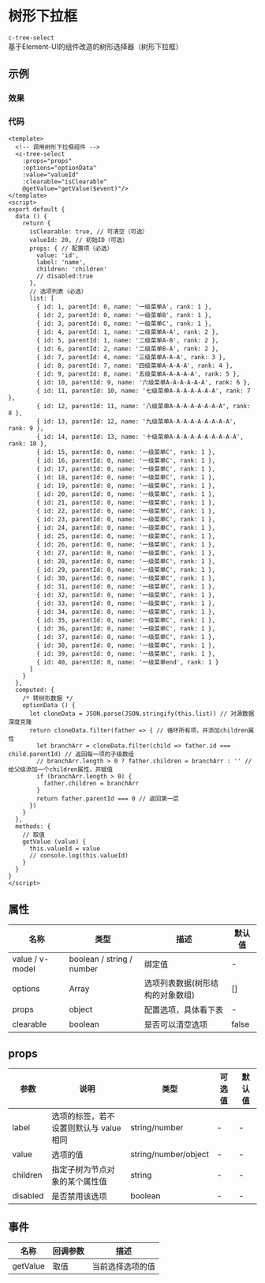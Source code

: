 # 树形下拉框
`c-tree-select`  
基于Element-UI的组件改造的树形选择器（树形下拉框）

## 示例  

### 效果

<Demo>
  <TreeSelectDemo />
  <!-- <SearchDropdownDemo /> -->

</Demo>

### 代码  
```vue
<template>
  <!-- 调用树形下拉框组件 -->
  <c-tree-select
    :props="props"
    :options="optionData"
    :value="valueId"
    :clearable="isClearable"
    @getValue="getValue($event)"/>
</template>
<script>
export default {
  data () {
    return {
      isClearable: true, // 可清空（可选）
      valueId: 20, // 初始ID（可选）
      props: { // 配置项（必选）
        value: 'id',
        label: 'name',
        children: 'children'
        // disabled:true
      },
      // 选项列表（必选）
      list: [
        { id: 1, parentId: 0, name: '一级菜单A', rank: 1 },
        { id: 2, parentId: 0, name: '一级菜单B', rank: 1 },
        { id: 3, parentId: 0, name: '一级菜单C', rank: 1 },
        { id: 4, parentId: 1, name: '二级菜单A-A', rank: 2 },
        { id: 5, parentId: 1, name: '二级菜单A-B', rank: 2 },
        { id: 6, parentId: 2, name: '二级菜单B-A', rank: 2 },
        { id: 7, parentId: 4, name: '三级菜单A-A-A', rank: 3 },
        { id: 8, parentId: 7, name: '四级菜单A-A-A-A', rank: 4 },
        { id: 9, parentId: 8, name: '五级菜单A-A-A-A-A', rank: 5 },
        { id: 10, parentId: 9, name: '六级菜单A-A-A-A-A-A', rank: 6 },
        { id: 11, parentId: 10, name: '七级菜单A-A-A-A-A-A-A', rank: 7 },
        { id: 12, parentId: 11, name: '八级菜单A-A-A-A-A-A-A-A', rank: 8 },
        { id: 13, parentId: 12, name: '九级菜单A-A-A-A-A-A-A-A-A', rank: 9 },
        { id: 14, parentId: 13, name: '十级菜单A-A-A-A-A-A-A-A-A-A', rank: 10 },
        { id: 15, parentId: 0, name: '一级菜单C', rank: 1 },
        { id: 16, parentId: 0, name: '一级菜单C', rank: 1 },
        { id: 17, parentId: 0, name: '一级菜单C', rank: 1 },
        { id: 18, parentId: 0, name: '一级菜单C', rank: 1 },
        { id: 19, parentId: 0, name: '一级菜单C', rank: 1 },
        { id: 20, parentId: 0, name: '一级菜单C', rank: 1 },
        { id: 21, parentId: 0, name: '一级菜单C', rank: 1 },
        { id: 22, parentId: 0, name: '一级菜单C', rank: 1 },
        { id: 23, parentId: 0, name: '一级菜单C', rank: 1 },
        { id: 24, parentId: 0, name: '一级菜单C', rank: 1 },
        { id: 25, parentId: 0, name: '一级菜单C', rank: 1 },
        { id: 26, parentId: 0, name: '一级菜单C', rank: 1 },
        { id: 27, parentId: 0, name: '一级菜单C', rank: 1 },
        { id: 28, parentId: 0, name: '一级菜单C', rank: 1 },
        { id: 29, parentId: 0, name: '一级菜单C', rank: 1 },
        { id: 30, parentId: 0, name: '一级菜单C', rank: 1 },
        { id: 31, parentId: 0, name: '一级菜单C', rank: 1 },
        { id: 32, parentId: 0, name: '一级菜单C', rank: 1 },
        { id: 33, parentId: 0, name: '一级菜单C', rank: 1 },
        { id: 34, parentId: 0, name: '一级菜单C', rank: 1 },
        { id: 35, parentId: 0, name: '一级菜单C', rank: 1 },
        { id: 36, parentId: 0, name: '一级菜单C', rank: 1 },
        { id: 37, parentId: 0, name: '一级菜单C', rank: 1 },
        { id: 38, parentId: 0, name: '一级菜单C', rank: 1 },
        { id: 39, parentId: 0, name: '一级菜单C', rank: 1 },
        { id: 40, parentId: 0, name: '一级菜单end', rank: 1 }
      ]
    }
  },
  computed: {
    /* 转树形数据 */
    optionData () {
      let cloneData = JSON.parse(JSON.stringify(this.list)) // 对源数据深度克隆
      return cloneData.filter(father => { // 循环所有项，并添加children属性
        let branchArr = cloneData.filter(child => father.id === child.parentId) // 返回每一项的子级数组
        // branchArr.length > 0 ? father.children = branchArr : '' // 给父级添加一个children属性，并赋值
        if (branchArr.length > 0) {
          father.children = branchArr
        }
        return father.parentId === 0 // 返回第一层
      })
    }
  },
  methods: {
    // 取值
    getValue (value) {
      this.valueId = value
      // console.log(this.valueId)
    }
  }
}
</script>

```


## 属性  

| 名称 | 类型 | 描述 | 默认值 |  
| ---- | ---- | ---- | ---- |
| value / v-model | boolean / string / number | 绑定值 | - |  
| options | Array | 选项列表数据(树形结构的对象数组) | [] |  
| props | object | 配置选项，具体看下表 | - |  
| clearable | boolean | 是否可以清空选项	 | false |

## props
| 参数 | 说明 | 类型 | 可选值 | 默认值
| ---- | ---- | ---- | ---- | ---- |
| label | 选项的标签，若不设置则默认与 value 相同 | string/number | - | - |
| value | 选项的值 | string/number/object | - | - |
| children | 指定子树为节点对象的某个属性值 | string| - | - |
| disabled | 是否禁用该选项 | boolean | - | - |

## 事件
| 名称 | 回调参数 | 描述 |  
| ---- | ---- | ---- |
| getValue | 取值 | 当前选择选项的值 |



<Comment />